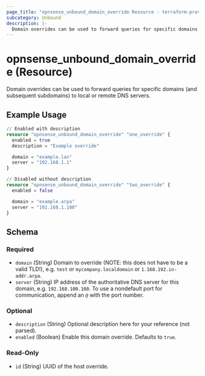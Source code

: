 ```yaml
---
page_title: "opnsense_unbound_domain_override Resource - terraform-provider-opnsense"
subcategory: Unbound
description: |-
  Domain overrides can be used to forward queries for specific domains (and subsequent subdomains) to local or remote DNS servers.
---
```


# opnsense_unbound_domain_override (Resource)

Domain overrides can be used to forward queries for specific domains (and subsequent subdomains) to local or remote DNS servers.

## Example Usage

```terraform
// Enabled with description
resource "opnsense_unbound_domain_override" "one_override" {
  enabled = true
  description = "Example override"

  domain = "example.lan"
  server = "192.168.1.1"
}

// Disabled without description
resource "opnsense_unbound_domain_override" "two_override" {
  enabled = false

  domain = "example.arpa"
  server = "192.168.1.100"
}
```

<!-- schema generated by tfplugindocs -->
## Schema

### Required

- `domain` (String) Domain to override (NOTE: this does not have to be a valid TLD!), e.g. `test` or `mycompany.localdomain` or `1.168.192.in-addr.arpa`.
- `server` (String) IP address of the authoritative DNS server for this domain, e.g. `192.168.100.100`. To use a nondefault port for communication, append an `@` with the port number.

### Optional

- `description` (String) Optional description here for your reference (not parsed).
- `enabled` (Boolean) Enable this domain override. Defaults to `true`.

### Read-Only

- `id` (String) UUID of the host override.

